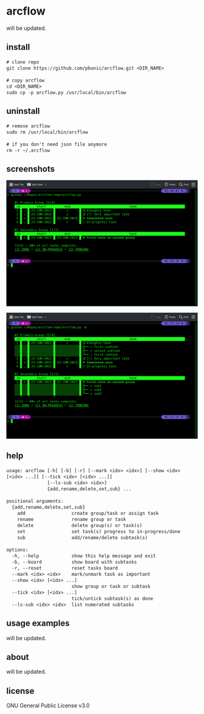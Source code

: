 # arcflow
will be updated.

## install
```
# clone repo
git clone https://github.com/pbunic/arcflow.git <DIR_NAME>

# copy arcflow
cd <DIR_NAME>
sudo cp -p arcflow.py /usr/local/bin/arcflow
```

## uninstall
```
# remove arcflow
sudo rm /usr/local/bin/arcflow

# if you don't need json file anymore
rm -r ~/.arcflow
```

## screenshots
![screenshot](/img/img1.png)

![screenshot -b](/img/img2.png)

## help
```
usage: arcflow [-h] [-b] [-r] [--mark <idx> <idx>] [--show <idx> [<idx> ...]] [--tick <idx> [<idx> ...]]
               [--ls-sub <idx> <idx>]
               {add,rename,delete,set,sub} ...

positional arguments:
  {add,rename,delete,set,sub}
    add                 create group/task or assign task
    rename              rename group or task
    delete              delete group(s) or task(s)
    set                 set task(s) progress to in-progress/done
    sub                 add/rename/delete subtask(s)

options:
  -h, --help            show this help message and exit
  -b, --board           show board with subtasks
  -r, --reset           reset tasks board
  --mark <idx> <idx>    mark/unmark task as important
  --show <idx> [<idx> ...]
                        show group or task or subtask
  --tick <idx> [<idx> ...]
                        tick/untick subtask(s) as done
  --ls-sub <idx> <idx>  list numerated subtasks
```

## usage examples
will be updated.

## about
will be updated.

## license
GNU General Public License v3.0
